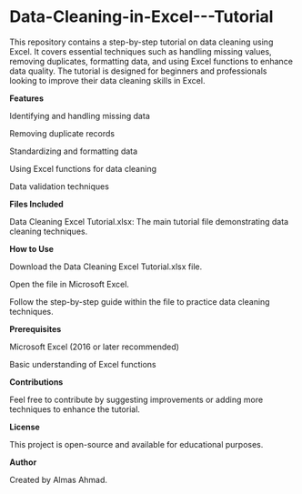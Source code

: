 # Data-Cleaning-in-Excel---Tutorial
This repository contains a step-by-step tutorial on data cleaning using Excel. It covers essential techniques such as handling missing values, removing duplicates, formatting data, and using Excel functions to enhance data quality. The tutorial is designed for beginners and professionals looking to improve their data cleaning skills in Excel.

**Features**

Identifying and handling missing data

Removing duplicate records

Standardizing and formatting data

Using Excel functions for data cleaning

Data validation techniques

**Files Included**

Data Cleaning Excel Tutorial.xlsx: The main tutorial file demonstrating data cleaning techniques.

**How to Use**

Download the Data Cleaning Excel Tutorial.xlsx file.

Open the file in Microsoft Excel.

Follow the step-by-step guide within the file to practice data cleaning techniques.

**Prerequisites**

Microsoft Excel (2016 or later recommended)

Basic understanding of Excel functions

**Contributions**

Feel free to contribute by suggesting improvements or adding more techniques to enhance the tutorial.

**License**

This project is open-source and available for educational purposes.

**Author**

Created by Almas Ahmad.

